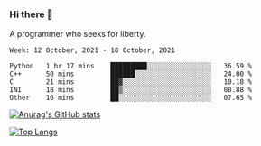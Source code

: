 ### Hi there 👋

<!--
**shejialuo/shejialuo** is a ✨ _special_ ✨ repository because its `README.md` (this file) appears on your GitHub profile.

Here are some ideas to get you started:

- 🔭 I’m currently working on ...
- 🌱 I’m currently learning ...
- 👯 I’m looking to collaborate on ...
- 🤔 I’m looking for help with ...
- 💬 Ask me about ...
- 📫 How to reach me: ...
- 😄 Pronouns: ...
- ⚡ Fun fact: ...
-->

A programmer who seeks for liberty.

<!--START_SECTION:waka-->
```text
Week: 12 October, 2021 - 18 October, 2021

Python   1 hr 17 mins    █████████░░░░░░░░░░░░░░░░   36.59 % 
C++      50 mins         ██████░░░░░░░░░░░░░░░░░░░   24.00 % 
C        21 mins         ██▓░░░░░░░░░░░░░░░░░░░░░░   10.18 % 
INI      18 mins         ██▒░░░░░░░░░░░░░░░░░░░░░░   08.88 % 
Other    16 mins         ██░░░░░░░░░░░░░░░░░░░░░░░   07.65 % 
```
<!--END_SECTION:waka-->

[![Anurag's GitHub stats](https://github-readme-stats.vercel.app/api?username=shejialuo&show_icons=true&theme=dracula)](https://github.com/anuraghazra/github-readme-stats)

[![Top Langs](https://github-readme-stats.vercel.app/api/top-langs/?username=shejialuo&layout=compact)](https://github.com/anuraghazra/github-readme-stats)
